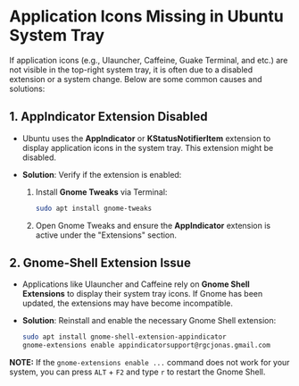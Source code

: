 # Application Icons Missing in Ubuntu System Tray

If application icons (e.g., Ulauncher, Caffeine, Guake Terminal, and etc.) are not visible in the top-right system tray, it is often due to a disabled extension or a system change. Below are some common causes and solutions:

## 1. AppIndicator Extension Disabled

- Ubuntu uses the **AppIndicator** or **KStatusNotifierItem** extension to display application icons in the system tray. This extension might be disabled.
- **Solution**: Verify if the extension is enabled:

  1. Install **Gnome Tweaks** via Terminal:

     ```bash
     sudo apt install gnome-tweaks
     ```

  2. Open Gnome Tweaks and ensure the **AppIndicator** extension is active under the "Extensions" section.

## 2. Gnome-Shell Extension Issue

- Applications like Ulauncher and Caffeine rely on **Gnome Shell Extensions** to display their system tray icons. If Gnome has been updated, the extensions may have become incompatible.
- **Solution**: Reinstall and enable the necessary Gnome Shell extension:

  ```bash
  sudo apt install gnome-shell-extension-appindicator
  gnome-extensions enable appindicatorsupport@rgcjonas.gmail.com
  ```

**NOTE:** If the `gnome-extensions enable ...` command does not work for your system, you can press `ALT` + `F2` and type `r` to restart the Gnome Shell.
